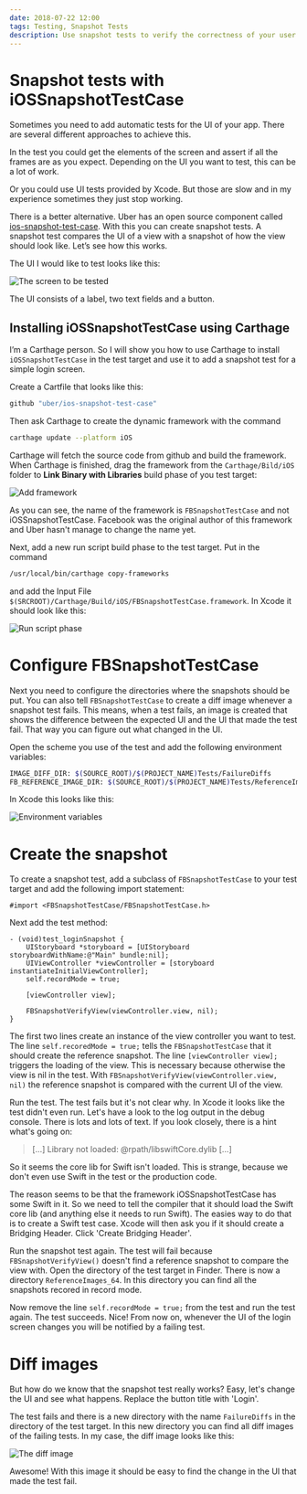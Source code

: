 ```yaml
---
date: 2018-07-22 12:00
tags: Testing, Snapshot Tests
description: Use snapshot tests to verify the correctness of your user interface.
---
```


# Snapshot tests with iOSSnapshotTestCase

Sometimes you need to add automatic tests for the UI of your app. There are several different approaches to achieve this.

In the test you could get the elements of the screen and assert if all the frames are as you expect. Depending on the UI you want to test, this can be a lot of work.

Or you could use UI tests provided by Xcode. But those are slow and in my experience sometimes they just stop working.

There is a better alternative. Uber has an open source component called [ios-snapshot-test-case](https://github.com/uber/ios-snapshot-test-case/). With this you can create snapshot tests. A snapshot test compares the UI of a view with a snapshot of how the view should look like. Let’s see how this works.

The UI I would like to test looks like this:

![The screen to be tested](../../assets/2018-07-22/01.png)

The UI consists of a label, two text fields and a button.

## Installing iOSSnapshotTestCase using Carthage

I’m a Carthage person. So I will show you how to use Carthage to install `iOSSnapshotTestCase` in the test target and use it to add a snapshot test for a simple login screen.

Create a Cartfile that looks like this:

```bash
github "uber/ios-snapshot-test-case"
```

Then ask Carthage to create the dynamic framework with the command

```bash
carthage update --platform iOS
```

Carthage will fetch the source code from github and build the framework. When Carthage is finished, drag the framework from the `Carthage/Bild/iOS` folder to **Link Binary with Libraries** build phase of you test target:

![Add framework](../../assets/2018-07-22/02.png)

As you can see, the name of the framework is `FBSnapshotTestCase` and not iOSSnapshotTestCase. Facebook was the original author of this framework and Uber hasn't manage to change the name yet.

Next, add a new run script build phase to the test target. Put in the command

```bash
/usr/local/bin/carthage copy-frameworks
```

and add the Input File `$(SRCROOT)/Carthage/Build/iOS/FBSnapshotTestCase.framework`. In Xcode it should look like this:

![Run script phase](../../assets/2018-07-22/03.png)

# Configure FBSnapshotTestCase

Next you need to configure the directories where the snapshots should be put. You can also tell `FBSnapshotTestCase` to create a diff image whenever a snapshot test fails. This means, when a test fails, an image is created that shows the difference between the expected UI and the UI that made the test fail. That way you can figure out what changed in the UI.

Open the scheme you use of the test and add the following environment variables:

```bash
IMAGE_DIFF_DIR: $(SOURCE_ROOT)/$(PROJECT_NAME)Tests/FailureDiffs
FB_REFERENCE_IMAGE_DIR: $(SOURCE_ROOT)/$(PROJECT_NAME)Tests/ReferenceImages
```

In Xcode this looks like this:

![Environment variables](../../assets/2018-07-22/04.png)

# Create the snapshot

To create a snapshot test, add a subclass of `FBSnapshotTestCase` to your test target and add the following import statement:

```objc
#import <FBSnapshotTestCase/FBSnapshotTestCase.h>
```

Next add the test method:

```objc
- (void)test_loginSnapshot {
    UIStoryboard *storyboard = [UIStoryboard storyboardWithName:@"Main" bundle:nil];
    UIViewController *viewController = [storyboard instantiateInitialViewController];
    self.recordMode = true;
    
    [viewController view];
    
    FBSnapshotVerifyView(viewController.view, nil);
}
```

The first two lines create an instance of the view controller you want to test. The line `self.recoredMode = true;` tells the `FBSnapshotTestCase` that it should create the reference snapshot. The line `[viewController view];` triggers the loading of the view. This is necessary because otherwise the view is nil in the test. 
With `FBSnapshotVerifyView(viewController.view, nil)` the reference snapshot is compared with the current UI of the view.

Run the test. The test fails but it's not clear why. In Xcode it looks like the test didn't even run. Let's have a look to the log output in the debug console. There is lots and lots of text. If you look closely, there is a hint what's going on:

> [...] Library not loaded: @rpath/libswiftCore.dylib [...]

So it seems the core lib for Swift isn't loaded. This is strange, because we don't even use Swift in the test or the production code.

The reason seems to be that the framework iOSSnapshotTestCase has some Swift in it. So we need to tell the compiler that it should load the Swift core lib (and anything else it needs to run Swift). The easies way to do that is to create a Swift test case. Xcode will then ask you if it should create a Bridging Header. Click 'Create Bridging Header'.

Run the snapshot test again. The test will fail because `FBSnapshotVerifyView()` doesn't find a reference snapshot to compare the view with. Open the directory of the test target in Finder. There is now a directory `ReferenceImages_64`. In this directory you can find all the snapshots recored in record mode.

Now remove the line `self.recordMode = true;` from the test and run the test again. The test succeeds. Nice! From now on, whenever the UI of the login screen changes you will be notified by a failing test.

# Diff images

But how do we know that the snapshot test really works? Easy, let's change the UI and see what happens. Replace the button title with 'Login'.

The test fails and there is a new directory with the name `FailureDiffs` in the directory of the test target. In this new directory you can find all diff images of the failing tests. In my case, the diff image looks like this:

![The diff image](../../assets/2018-07-22/05.png")

Awesome! With this image it should be easy to find the change in the UI that made the test fail.
